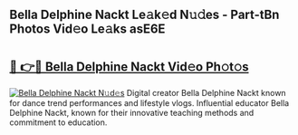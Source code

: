 ## Bella Delphine Nackt Le𝚊k𝚎d N𝚞𝚍es - Part-tBn Photos Vid𝚎o Le𝚊ks asE6E

# <h2><a href="http://fb4jqtm.evod.top/?m=Bella+Delphine+Nackt">🔗 👉🔴 Bella Delphine Nackt Vid𝚎o Ph𝚘t𝚘s</a></h2>

[![Bella Delphine Nackt N𝚞d𝚎s](https://i.imgur.com/8V9OHl7.gif)](http://fb4jqtm.evod.top/?m=Bella+Delphine+Nackt)
Digital creator Bella Delphine Nackt known for dance trend performances and lifestyle vlogs. Influential educator Bella Delphine Nackt, known for their innovative teaching methods and commitment to education. 
